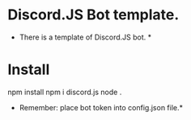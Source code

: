 # Discord.JS Bot template.

* There is a template of Discord.JS bot. *

# Install
npm install
npm i discord.js
node .


* Remember: place bot token into config.json file.*
